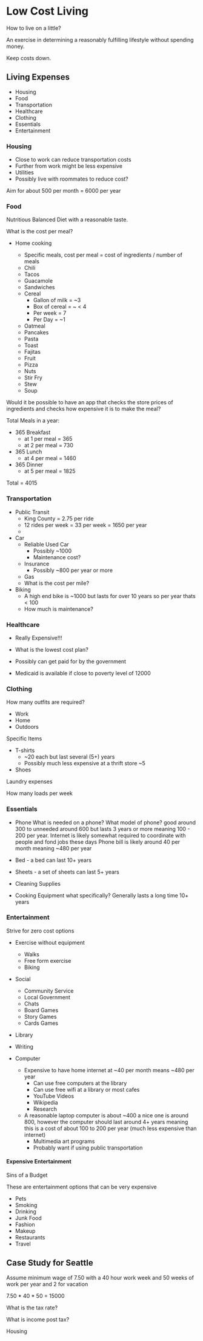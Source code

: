 # Low Cost Living

How to live on a little?

An exercise in determining a reasonably fulfilling lifestyle without spending money.

Keep costs down.

## Living Expenses

* Housing
* Food
* Transportation
* Healthcare
* Clothing
* Essentials
* Entertainment

### Housing

* Close to work can reduce transportation costs
* Further from work might be less expensive
* Utilities
* Possibly live with roommates to reduce cost?

Aim for about 500 per month = 6000 per year

### Food

Nutritious Balanced Diet with a reasonable taste.

What is the cost per meal?

* Home cooking

    * Specific meals, cost per meal = cost of ingredients / number of meals
    * Chili
    * Tacos
    * Guacamole
    * Sandwiches
    * Cereal
        * Gallon of milk = ~3
        * Box of cereal = ~ < 4
        * Per week = 7
        * Per Day = ~1
    * Oatmeal
    * Pancakes
    * Pasta
    * Toast
    * Fajitas
    * Fruit
    * Pizza
    * Nuts
    * Stir Fry
    * Stew
    * Soup

Would it be possible to have an app that checks the store prices of ingredients and checks how expensive it is to make the meal?

Total Meals in a year:

* 365 Breakfast
    * at 1 per meal = 365
    * at 2 per meal = 730
* 365 Lunch
    * at 4 per meal = 1460
* 365 Dinner
    * at 5 per meal = 1825

Total = 4015

### Transportation

* Public Transit
    * King County = 2.75 per ride
    * 12 rides per week = 33 per week = 1650 per year
    * 
* Car
    * Reliable Used Car
        * Possibly ~1000
        * Maintenance cost?
    * Insurance
        * Possibly ~800 per year or more
    * Gas
    * What is the cost per mile?
* Biking
    * A high end bike is ~1000 but lasts for over 10 years so per year thats < 100
    * How much is maintenance?

### Healthcare

* Really Expensive!!!
* What is the lowest cost plan?

* Possibly can get paid for by the government
* Medicaid is available if close to poverty level of 12000

### Clothing

How many outfits are required?

* Work
* Home
* Outdoors

Specific Items

* T-shirts
    * ~20 each but last several (5+) years
    * Possibly much less expensive at a thrift store ~5
* Shoes


Laundry expenses

How many loads per week

### Essentials

* Phone
    What is needed on a phone?
    What model of phone?
    good around 300 to unneeded around 600 but lasts 3 years or more meaning 100 - 200 per year.
    Internet is likely somewhat required to coordinate with people and fond jobs these days
    Phone bill is likely around 40 per month meaning ~480 per year

* Bed - a bed can last 10+ years
* Sheets - a set of sheets can last 5+ years
* Cleaning Supplies
* Cooking Equipment
    what specifically? Generally lasts a long time 10+ years

### Entertainment

Strive for zero cost options

* Exercise without equipment
    * Walks
    * Free form exercise
    * Biking
* Social

    * Community Service
    * Local Government
    * Chats
    * Board Games
    * Story Games
    * Cards Games

* Library
* Writing
* Computer
    * Expensive to have home internet at ~40 per month means ~480 per year
        * Can use free computers at the library
        * Can use free wifi at a library or most cafes
        * YouTube Videos
        * Wikipedia
        * Research
    * A reasonable laptop computer is about ~400 a nice one is around 800, however the computer should last around 4+ years meaning this is a cost of about 100 to 200 per year (much less expensive than internet)
        * Multimedia art programs
        * Probably want if using public transportation

#### Expensive Entertainment


Sins of a Budget

These are entertainment options that can be very expensive


* Pets
* Smoking
* Drinking
* Junk Food
* Fashion
* Makeup
* Restaurants
* Travel

## Case Study for Seattle


Assume minimum wage of 7.50 with a 40 hour work week and 50 weeks of work per year and 2 for vacation

7.50 * 40 * 50 = 15000

What is the tax rate?

What is income post tax?


Housing